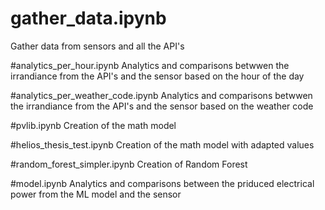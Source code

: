 # gather_data.ipynb
Gather data from sensors and all the API's

#analytics_per_hour.ipynb
Analytics and comparisons betwwen the irrandiance from the API's and the sensor based on the hour of the day

#analytics_per_weather_code.ipynb
Analytics and comparisons betwwen the irrandiance from the API's and the sensor based on the weather code

#pvlib.ipynb
Creation of the math model

#helios_thesis_test.ipynb
Creation of the math model with adapted values

#random_forest_simpler.ipynb
Creation of Random Forest

#model.ipynb
Analytics and comparisons between the priduced electrical power from the ML model and the sensor


